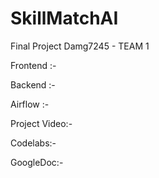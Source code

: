 # SkillMatchAI

Final Project Damg7245 - TEAM 1

Frontend :-

Backend :-

Airflow :-

Project Video:-

Codelabs:-

GoogleDoc:-

